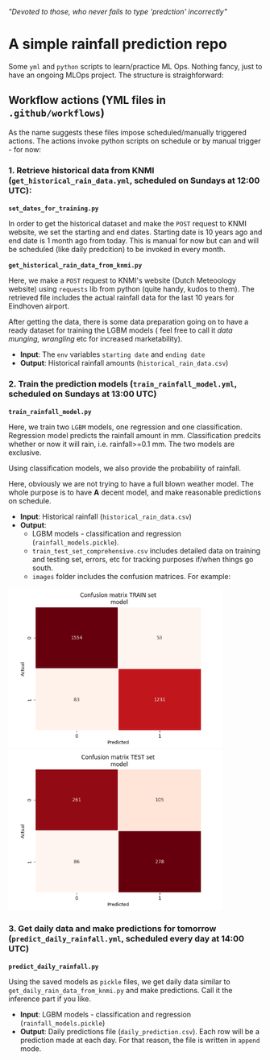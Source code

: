 *"Devoted to those, who never fails to type 'predction' incorrectly"*

# A simple rainfall prediction repo
Some `yml` and `python` scripts to learn/practice ML Ops. Nothing fancy, just to have an ongoing MLOps project. The structure is straighforward:

## Workflow actions (YML files in `.github/workflows`)
As the name suggests these files impose scheduled/manually triggered actions. The actions invoke  python scripts on schedule or by manual trigger - for now:

### 1. Retrieve historical data from KNMI (`get_historical_rain_data.yml`, scheduled on Sundays at 12:00 UTC): 
**`set_dates_for_training.py`**

In order to get the historical dataset and make the `POST` request to KNMI website, we set the starting and end dates. Starting date is 10 years ago and end date is 1 month ago from today. This is manual for now but can and will be scheduled (like daily predcition) to be invoked in every month. 

**`get_historical_rain_data_from_knmi.py`**

Here, we make a `POST` request to KNMI's website (Dutch Meteoology website) using `requests` lib from python (quite handy, kudos to them). The retrieved file includes the actual rainfall data for the last 10 years for Eindhoven airport.

After getting the data, there is some data preparation going on to have a ready dataset for training the LGBM models ( feel free to call it *data munging, wrangling* etc for increased marketability).   

- **Input**: The `env` variables `starting date` and `ending date`
- **Output**: Historical rainfall amounts (`historical_rain_data.csv`)
 

### 2. Train the prediction models (`train_rainfall_model.yml`, scheduled on Sundays at 13:00 UTC)
**`train_rainfall_model.py`**

Here, we train two `LGBM` models, one regression and one classification. Regression model predicts the rainfall amount in mm. Classification predcits whether or now it will rain, i.e. rainfall>=0.1 mm. The two models are exclusive. 

Using classification models, we also provide the probability of rainfall. 

Here, obviously we are not trying to have a full blown weather model. The whole purpose is to have **A** decent model, and make reasonable predictions on schedule. 

- **Input**: Historical rainfall (`historical_rain_data.csv`)
- **Output**:
  - LGBM models - classification and regression (`rainfall_models.pickle`).
  - `train_test_set_comprehensive.csv` includes detailed data on training and testing set, errors, etc for tracking purposes if/when things go south.
  - `images` folder includes the confusion matrices. For example:
    
<img src="images/confusion_matrix_train.png" width="425"/> <img src="images/confusion_matrix_test.png" width="425"/> 

### 3.  Get daily data and make predictions for tomorrow (`predict_daily_rainfall.yml`, scheduled every day at 14:00 UTC)

**`predict_daily_rainfall.py`**

Using the saved models as `pickle` files, we get daily data similar to `get_daily_rain_data_from_knmi.py` and make predictions. Call it the inference part if you like.

- **Input**: LGBM models - classification and regression (`rainfall_models.pickle`)
- **Output**: Daily predictions file (`daily_prediction.csv`). Each row will be a prediction made at each day. For that reason, the file is written in `append` mode.
